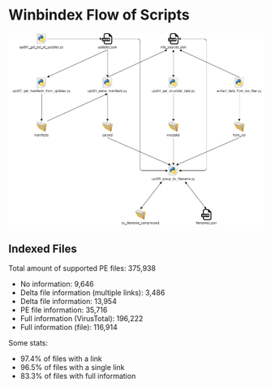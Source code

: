 # Winbindex Flow of Scripts

![winbindex-scripts-flow.png](winbindex-scripts-flow.png)

## Indexed Files

<!--FileStats-->
Total amount of supported PE files: 375,938

* No information: 9,646
* Delta file information (multiple links): 3,486
* Delta file information: 13,954
* PE file information: 35,716
* Full information (VirusTotal): 196,222
* Full information (file): 116,914

Some stats:

* 97.4% of files with a link
* 96.5% of files with a single link
* 83.3% of files with full information
<!--/FileStats-->
